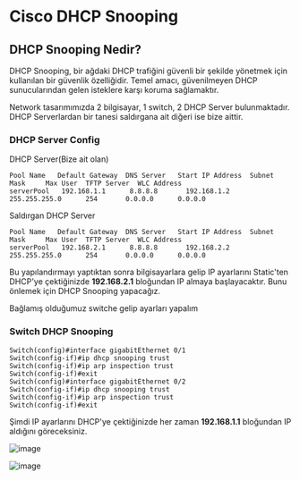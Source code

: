 # Cisco DHCP Snooping

## DHCP Snooping Nedir?

DHCP Snooping, bir ağdaki DHCP trafiğini güvenli bir şekilde yönetmek için kullanılan bir güvenlik özelliğidir. Temel amacı, güvenilmeyen DHCP sunucularından gelen isteklere karşı koruma sağlamaktır.

Network tasarımımızda 2 bilgisayar, 1 switch, 2 DHCP Server bulunmaktadır. DHCP Serverlardan bir tanesi saldırgana ait diğeri ise bize aittir.



### DHCP Server Config

DHCP Server(Bize ait olan)

```
Pool Name   Default Gateway  DNS Server   Start IP Address  Subnet Mask     Max User  TFTP Server  WLC Address
serverPool   192.168.1.1      8.8.8.8       192.168.1.2    255.255.255.0      254       0.0.0.0      0.0.0.0
```


Saldırgan DHCP Server

```
Pool Name   Default Gateway  DNS Server   Start IP Address  Subnet Mask     Max User  TFTP Server  WLC Address
serverPool   192.168.2.1      8.8.8.8       192.168.2.2    255.255.255.0      254       0.0.0.0      0.0.0.0
```


Bu yapılandırmayı yaptıktan sonra bilgisayarlara gelip IP ayarlarını Static'ten DHCP'ye çektiğinizde **192.168.2.1**  bloğundan IP almaya başlayacaktır. Bunu önlemek için DHCP Snooping yapacağız.



Bağlamış olduğumuz switche gelip ayarları yapalım

### Switch DHCP Snooping

```
Switch(config)#interface gigabitEthernet 0/1
Switch(config-if)#ip dhcp snooping trust 
Switch(config-if)#ip arp inspection trust 
Switch(config-if)#exit 
Switch(config)#interface gigabitEthernet 0/2
Switch(config-if)#ip dhcp snooping trust 
Switch(config-if)#ip arp inspection trust 
Switch(config-if)#exit 
```

Şimdi IP ayarlarını DHCP'ye çektiğinizde her zaman **192.168.1.1** bloğundan IP aldığını göreceksiniz.


![image](https://github.com/ugurcomptech/C-DHCP-SNOOPING/assets/133202238/310e9aa2-9e7b-4907-9abb-532ca393ff97)


![image](https://github.com/user-attachments/assets/55182175-7f82-4c8d-9e26-7a64c2993d1c)


